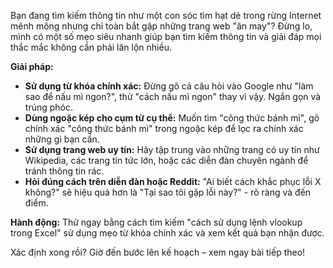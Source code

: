 Bạn đang tìm kiếm thông tin như một con sóc tìm hạt dẻ trong rừng Internet mênh mông nhưng chỉ toàn bắt gặp những trang web "ăn may"? Đừng lo, mình có một số mẹo siêu nhanh giúp bạn tìm kiếm thông tin và giải đáp mọi thắc mắc không cần phải lăn lộn nhiều.

**Giải pháp:**
- **Sử dụng từ khóa chính xác:** Đừng gõ cả câu hỏi vào Google như "làm sao để nấu mì ngon?", thử "cách nấu mì ngon" thay vì vậy. Ngắn gọn và trúng phóc.
- **Dùng ngoặc kép cho cụm từ cụ thể:** Muốn tìm "công thức bánh mì", gõ chính xác "công thức bánh mì" trong ngoặc kép để lọc ra chính xác những gì bạn cần.
- **Sử dụng trang web uy tín:** Hãy tập trung vào những trang có uy tín như Wikipedia, các trang tin tức lớn, hoặc các diễn đàn chuyên ngành để tránh thông tin rác.
- **Hỏi đúng cách trên diễn đàn hoặc Reddit:** "Ai biết cách khắc phục lỗi X không?" sẽ hiệu quả hơn là "Tại sao tôi gặp lỗi này?" - rõ ràng và đến điểm.

**Hành động:**
Thử ngay bằng cách tìm kiếm "cách sử dụng lệnh vlookup trong Excel" sử dụng mẹo từ khóa chính xác và xem kết quả bạn nhận được. 

Xác định xong rồi? Giờ đến bước lên kế hoạch – xem ngay bài tiếp theo!